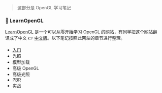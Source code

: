 <style>
    .crisp-client {
        display: none;
    }
</style>

> 这部分是 OpenGL 学习笔记

### 📖 LearnOpenGL

[LearnOpenGL](https://learnopengl.com/) 是一个可以从零开始学习 OpenGL 的网站，有同学把这个网站翻译成了中文 👉 [中文版](https://learnopengl-cn.github.io/)。以下笔记按照此网站的章节进行整理。

- [入门](opengl/learnopengl-getting-started.md)
- 光照
- 模型加载
- 高级 OpenGL
- 高级光照
- PBR
- 实战